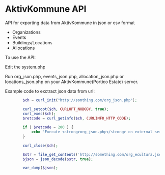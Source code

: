 # AktivKommune API
API for exporting data from AktivKommune in json or csv format

  - Organizations
  - Events
  - Buildings/Locations
  - Allocations

To use the API:

Edit the system.php

Run org_json.php, events_json.php, allocation_json.php or locations_json.php on your AktivKommune(Portico Estate) server.

Example code to exctract json data from url:

```php
        $ch = curl_init("http://somthing.com/org_json.php");

        curl_setopt($ch, CURLOPT_NOBODY, true);
        curl_exec($ch);
        $retcode = curl_getinfo($ch, CURLINFO_HTTP_CODE);
      
        if ( $retcode = 200 ) {
            echo 'Execute <strong>org_json.php</strong> on external server ... <br>';
        }
        
        curl_close($ch);

        $str = file_get_contents('http://something.com/org_ecultura.json');
        $json = json_decode($str, true);

        var_dump($json);
```